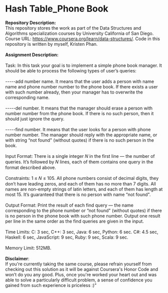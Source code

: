 # Hash Table_Phone Book

__Repository Description:__
<br/>
This repository stores the work as part of the Data Structures and Algorithms specialization courses by University California of San Diego. Course URL: https://www.coursera.org/learn/data-structures/. Code in this repository is written by myself, Kristen Phan.
<br/>
<br/>
__Assignment Description:__
<br/>
<br/>
Task: In this task your goal is to implement a simple phone book manager. It should be able to process the
following types of user’s queries:
<br/>
<br/>
-----add number name. It means that the user adds a person with name name and phone number
number to the phone book. If there exists a user with such number already, then your manager
has to overwrite the corresponding name.
<br/>
<br/>
-----del number. It means that the manager should erase a person with number number from the phone
book. If there is no such person, then it should just ignore the query.
<br/>
<br/>
-----find number. It means that the user looks for a person with phone number number. The manager
should reply with the appropriate name, or with string “not found" (without quotes) if there is
no such person in the book.
<br/>
<br/>
Input Format: There is a single integer 𝑁 in the first line — the number of queries. It’s followed by 𝑁
lines, each of them contains one query in the format described above.
<br/>
<br/>
Constraints: 1 ≤ 𝑁 ≤ 105. All phone numbers consist of decimal digits, they don’t have leading zeros, and
each of them has no more than 7 digits. All names are non-empty strings of latin letters, and each of
them has length at most 15. It’s guaranteed that there is no person with name “not found".
<br/>
<br/>
Output Format: Print the result of each find query — the name corresponding to the phone number or
“not found" (without quotes) if there is no person in the phone book with such phone number. Output
one result per line in the same order as the find queries are given in the input.
<br/>
<br/>
Time Limits: C: 3 sec, C++: 3 sec, Java: 6 sec, Python: 6 sec. C#: 4.5 sec, Haskell: 6 sec, JavaScript: 9
sec, Ruby: 9 sec, Scala: 9 sec.
<br/>
<br/>
Memory Limit: 512MB.
<br/>
<br/>
__Disclaimer__: 
<br/>
If you're currently taking the same course, please refrain yourself from checking out this solution as it will be against Coursera's Honor Code and won’t do you any good. Plus, once you're worked your heart out and was able to solve a particularly difficult problem, a sense of confidence you gained from such experience is priceless :)"
